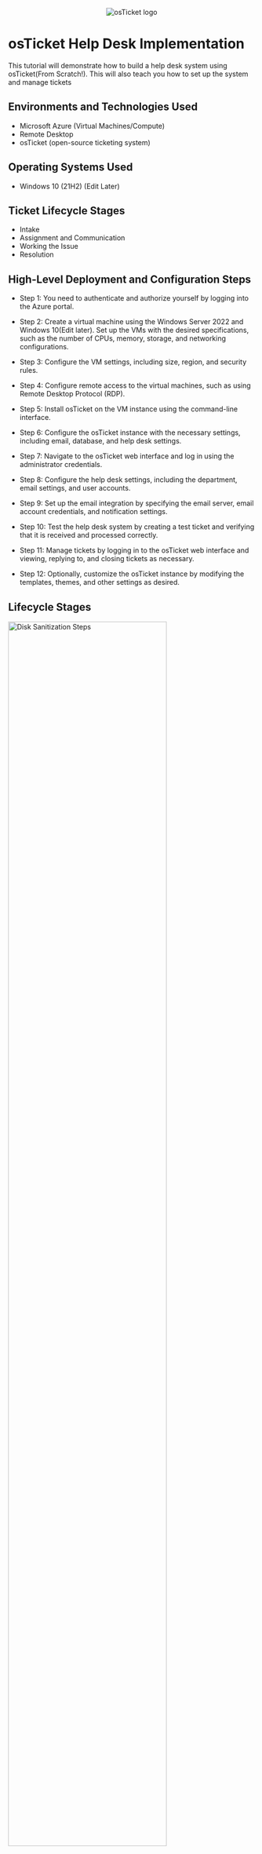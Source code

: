 <p align="center">
<img src="https://i.imgur.com/Clzj7Xs.png" alt="osTicket logo"/>
</p>

<h1>osTicket Help Desk Implementation</h1>
This tutorial will demonstrate how to build a help desk system using osTicket(From Scratch!). This will also teach you how to set up the system and manage tickets<br/>

<h2>Environments and Technologies Used</h2>

- Microsoft Azure (Virtual Machines/Compute)
- Remote Desktop
- osTicket (open-source ticketing system)

<h2>Operating Systems Used </h2>

- Windows 10</b> (21H2)   (Edit Later)

<h2>Ticket Lifecycle Stages</h2>

- Intake
- Assignment and Communication
- Working the Issue
- Resolution

<h2>High-Level Deployment and Configuration Steps</h2>

- Step 1: You need to authenticate and authorize yourself by logging into the Azure portal.

- Step 2: Create a virtual machine using the Windows Server 2022 and Windows 10(Edit later). Set up the VMs with the desired specifications, such as the number of CPUs, memory, storage, and networking configurations. 

- Step 3: Configure the VM settings, including size, region, and security rules.

- Step 4: Configure remote access to the virtual machines, such as using Remote Desktop Protocol (RDP).
- Step 5: Install osTicket on the VM instance using the command-line interface.
- Step 6: Configure the osTicket instance with the necessary settings, including email, database, and help desk settings.
- Step 7: Navigate to the osTicket web interface and log in using the administrator credentials.
- Step 8: Configure the help desk settings, including the department, email settings, and user accounts.
- Step 9: Set up the email integration by specifying the email server, email account credentials, and notification settings.
- Step 10: Test the help desk system by creating a test ticket and verifying that it is received and processed correctly.
- Step 11: Manage tickets by logging in to the osTicket web interface and viewing, replying to, and closing tickets as necessary.
- Step 12: Optionally, customize the osTicket instance by modifying the templates, themes, and other settings as desired.

<h2>Lifecycle Stages</h2>

<p>
<img src="https://i.imgur.com/DJmEXEB.png" height="80%" width="80%" alt="Disk Sanitization Steps"/>
</p>
<p>
